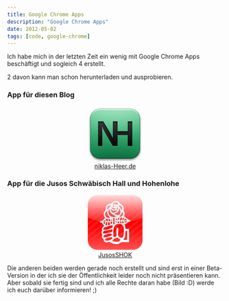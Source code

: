 ```yaml
---
title: Google Chrome Apps
description: "Google Chrome Apps"
date: 2012-05-02
tags: [code, google-chrome]
---
```


Ich habe mich in der letzten Zeit ein wenig mit Google Chrome Apps
beschäftigt und sogleich 4 erstellt.

2 davon kann man schon herunterladen und ausprobieren.

### App für diesen Blog

<center>
	<figure>
		<a href="https://chrome.google.com/webstore/detail/cgagfhejeenbaomfbdipcknalolodkkm"><img src="/assets/images/2012-05-02/Niklas-Logo.png" alt=""></a>
		<figcaption><a href="https://chrome.google.com/webstore/detail/cgagfhejeenbaomfbdipcknalolodkkm">niklas-Heer.de</a></figcaption>
	</figure>
</center>

### App für die Jusos Schwäbisch Hall und Hohenlohe

<center>
	<figure>
		<a href="https://chrome.google.com/webstore/detail/gmhhndbopniohlapeafgoddeohgbdokg"><img src="/assets/images/2012-05-02/logo.png" alt=""></a>
		<figcaption><a href="https://chrome.google.com/webstore/detail/gmhhndbopniohlapeafgoddeohgbdokg/publish-accepted">JusosSHOK</a></figcaption>
	</figure>
</center>

Die anderen beiden werden gerade noch erstellt und sind erst in einer
Beta-Version in der ich sie der Öffentlichkeit leider noch nicht
präsentieren kann. Aber sobald sie fertig sind und ich alle Rechte daran
habe (Bild :D) werde ich euch darüber informieren! ;)

